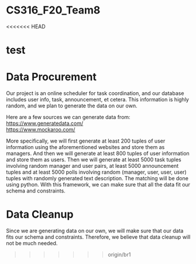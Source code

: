 # CS316_F20_Team8
<<<<<<< HEAD

test
=======
# Data Procurement
Our project is an online scheduler for task coordination, and our database includes user info, task, announcement, et cetera. This information is highly random, and we plan to generate the data on our own.

Here are a few sources we can generate data from:  
https://www.generatedata.com/  
https://www.mockaroo.com/  

More specifically, we will first generate at least 200 tuples of user information using the aforementioned websites and store them as managers. And then we will generate at least 800 tuples of user information and store them as users. Then we will generate at least 5000 task tuples involving random manager and user pairs, at least 5000 announcement tuples and at least 5000 polls involving random (manager, user, user, user) tuples with randomly generated text description.  The matching will be done using python. With this framework, we can make sure that all the data fit our schema and constraints.

# Data Cleanup
Since we are generating data on our own, we will make sure that our data fits our schema and constraints. Therefore, we believe that data cleanup will not be much needed.
>>>>>>> origin/br1
